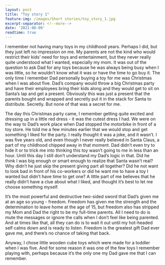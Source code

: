 ```yaml
---
layout: post
title: "Toy story 1"
feature-img: /images/Short stories/toy_story_1.jpg
excerpt-separator: <!--more-->
date: '2021-08-09'
readtime: true
---
```

I remember not having many toys in my childhood years. Perhaps I did, but they just left no impression on me. My parents are not the kind who would restrict their kids’ need for toys and entertainment, but they never really quite understood what I wanted, especially my mom. It was out of the question to ask Dad for any toys because he was always being busy when I was little, so he wouldn’t know what it was or have the time to go buy it. The only time I remember Dad personally buying a toy for me was Christmas when I was about five. Dad’s company would throw a big Christmas party and have their employees bring their kids along and they would get to sit on Santa’s lap and get a present. Obviously this was just a present that the parents bought and wrapped and secretly put it in the stack for Santa to distribute. Secretly. But none of that was a secret for me.  

The day this Christmas party came, I remember getting quite excited and dressing up in a little red dress - it was the cutest dress I had. We were on the way to Dad’s work place when Dad stopped the motorbike in front of a toy store. He told me a few minutes earlier that we would stop and get something I liked for the party. I really thought it was a joke, and it wasn’t. I was five years old, and even though I never really believed in Santa Claus, a part of my childhood chipped away in that moment. Dad didn’t even try to hide it or to trick me into thinking this toy wasn’t going to me in less than an hour. Until this day I still don’t understand my Dad’s logic in that. Did he think I was big enough or smart enough to realize that Santa wasn’t real? Why didn’t he just skip the present giving part all together? Did he not want to look bad in front of his co-workers or did he want me to have a toy I wanted but didn’t have time to get one? A little part of me believes that he really didn’t have a clue about what I liked, and thought it’s best to let me choose something myself.  

It’s the most powerful and destructive two-sided sword that Dad’s given me at an age so young - freedom. Freedom has given me the strength and the determination to leave home at the age of 15, but freedom also has stripped my Mom and Dad the right to be my full-time parents. All I need to do is mute the messages or ignore the calls when I don’t feel like being parented. And at times like that, all they can do is to wait it out until my hot-headed self calms down and is ready to listen. Freedom is the greatest gift Dad ever gave me, and there’s no chance of taking that back.    

Anyway, I chose little wooden cube toys which were made for a toddler when I was five. And for some reason it was one of the few toys I remember playing with, perhaps because it’s the only one my Dad gave me that I can remember.

